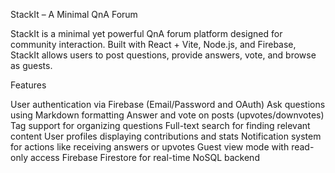 StackIt – A Minimal QnA Forum

StackIt is a minimal yet powerful QnA forum platform designed for community interaction.
Built with React + Vite, Node.js, and Firebase, StackIt allows users to post questions, provide answers, vote, and browse as guests.

Features

User authentication via Firebase (Email/Password and OAuth)
Ask questions using Markdown formatting
Answer and vote on posts (upvotes/downvotes)
Tag support for organizing questions
Full-text search for finding relevant content
User profiles displaying contributions and stats
Notification system for actions like receiving answers or upvotes
Guest view mode with read-only access
Firebase Firestore for real-time NoSQL backend
